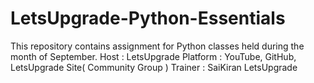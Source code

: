 # LetsUpgrade-Python-Essentials
This repository contains assignment for Python classes held during the month of September.
Host : LetsUpgrade
Platform : YouTube, GitHub, LetsUpgrade Site( Community Group )
Trainer : SaiKiran LetsUpgrade
